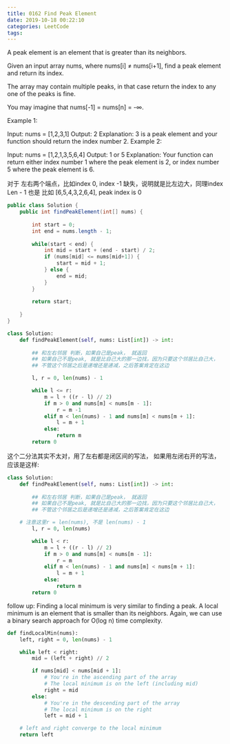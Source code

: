 ```yaml
---
title: 0162 Find Peak Element
date: 2019-10-18 00:22:10
categories: LeetCode
tags:
---
```



A peak element is an element that is greater than its neighbors.

Given an input array nums, where nums[i] ≠ nums[i+1], find a peak element and return its index.

The array may contain multiple peaks, in that case return the index to any one of the peaks is fine.

You may imagine that nums[-1] = nums[n] = -∞.

Example 1:

Input: nums = [1,2,3,1]
Output: 2
Explanation: 3 is a peak element and your function should return the index number 2.
Example 2:

Input: nums = [1,2,1,3,5,6,4]
Output: 1 or 5 
Explanation: Your function can return either index number 1 where the peak element is 2, 
             or index number 5 where the peak element is 6.

对于 左右两个端点，比如index 0, index -1 缺失，说明就是比左边大，同理index Len - 1 也是
比如 [6,5,4,3,2,6,4], peak index is 0


```java
public class Solution {
    public int findPeakElement(int[] nums) {
        
        int start = 0;
        int end = nums.length - 1;
        
        while(start < end) {
            int mid = start + (end - start) / 2;
            if (nums[mid] <= nums[mid+1]) {
                start = mid + 1;
            } else {
                end = mid;
            }
        }
        
        return start;
        
    }
}
```

```python
class Solution:
    def findPeakElement(self, nums: List[int]) -> int:
        
        ## 和左右邻居 判断，如果自己是peak， 就返回
        ## 如果自己不是peak, 就是比自己大的那一边找，因为只要这个邻居比自己大，
        ## 不管这个邻居之后是递增还是递减，之后答案肯定在这边

        l, r = 0, len(nums) - 1

        while l <= r:
            m = l + ((r - l) // 2)
            if m > 0 and nums[m] < nums[m - 1]:
                r = m -1
            elif m < len(nums) - 1 and nums[m] < nums[m + 1]:
                l = m + 1
            else:
                return m
        return 0
```

这个二分法其实不太对，用了左右都是闭区间的写法，
如果用左闭右开的写法，应该是这样:
```python
class Solution:
    def findPeakElement(self, nums: List[int]) -> int:
        
        ## 和左右邻居 判断，如果自己是peak， 就返回
        ## 如果自己不是peak, 就是比自己大的那一边找，因为只要这个邻居比自己大，
        ## 不管这个邻居之后是递增还是递减，之后答案肯定在这边

	# 注意这里r = len(nums), 不是 len(nums) - 1
        l, r = 0, len(nums)

        while l < r:
            m = l + ((r - l) // 2)
            if m > 0 and nums[m] < nums[m - 1]:
                r = m
            elif m < len(nums) - 1 and nums[m] < nums[m + 1]:
                l = m + 1
            else:
                return m
        return 0
```

follow up:
Finding a local minimum is very similar to finding a peak. A local minimum is an element that is smaller than its neighbors. Again, we can use a binary search approach for O(log n) time complexity.

```python
def findLocalMin(nums):
    left, right = 0, len(nums) - 1

    while left < right:
        mid = (left + right) // 2

        if nums[mid] < nums[mid + 1]:
            # You're in the ascending part of the array
            # The local minimum is on the left (including mid)
            right = mid
        else:
            # You're in the descending part of the array
            # The local minimum is on the right
            left = mid + 1

    # left and right converge to the local minimum
    return left
```

